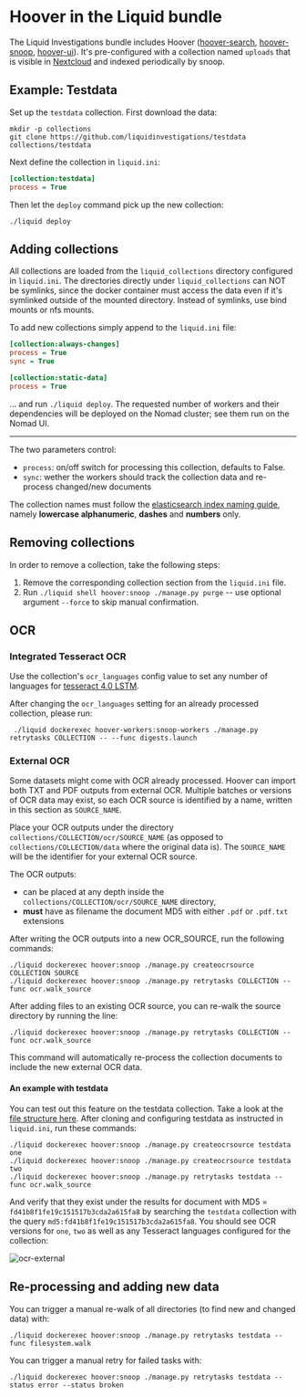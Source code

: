 # Hoover in the Liquid bundle

The Liquid Investigations bundle includes Hoover ([hoover-search][],
[hoover-snoop][], [hoover-ui][]). It's pre-configured with a collection named
`uploads` that is visible in [Nextcloud][] and indexed periodically by snoop.

[hoover-search]: https://github.com/liquidinvestigations/hoover-search
[hoover-snoop]: https://github.com/liquidinvestigations/hoover-snoop2
[hoover-ui]: https://github.com/liquidinvestigations/hoover-ui
[Nextcloud]: ./Nextcloud.md

## Example: Testdata
Set up the `testdata` collection. First download the data:

```shell
mkdir -p collections
git clone https://github.com/liquidinvestigations/testdata collections/testdata
```

Next define the collection in `liquid.ini`:

```ini
[collection:testdata]
process = True
```

Then let the `deploy` command pick up the new collection:

```shell
./liquid deploy
```

## Adding collections

All collections are loaded from the `liquid_collections` directory configured in `liquid.ini`.
The directories directly under `liquid_collections` can NOT be symlinks, since the docker container must access the data even if it's symlinked outside of the mounted directory. Instead of symlinks, use bind mounts or nfs mounts.

To add new collections simply append to the `liquid.ini` file:

```ini
[collection:always-changes]
process = True
sync = True

[collection:static-data]
process = True
```

... and run `./liquid deploy`. The requested number of workers and their dependencies will be deployed on the Nomad cluster; see them run on the Nomad UI.

---

The two parameters control:
- `process`: on/off switch for processing this collection, defaults to False.
- `sync`: wether the workers should track the collection data and re-process changed/new documents

The collection names must follow the [elasticsearch index naming guide](https://www.elastic.co/guide/en/elasticsearch/reference/6.8/indices-create-index.html#indices-create-index), namely **lowercase alphanumeric**, **dashes** and **numbers** only.


## Removing collections

In order to remove a collection, take the following steps:
1. Remove the corresponding collection section from the `liquid.ini` file.
2. Run `./liquid shell hoover:snoop ./manage.py purge` -- use optional argument `--force` to skip manual confirmation.


## OCR


### Integrated Tesseract OCR

Use the collection's `ocr_languages` config value to set any number of
languages for [tesseract 4.0
LSTM](https://tesseract-ocr.github.io/tessdoc/Data-Files#data-files-for-version-400-november-29-2016).


After changing the `ocr_languages` setting for an already processed collection, please run:

     ./liquid dockerexec hoover-workers:snoop-workers ./manage.py retrytasks COLLECTION -- --func digests.launch

### External OCR

Some datasets might come with OCR already processed. Hoover can import both TXT and PDF outputs from external OCR.
Multiple batches or versions of OCR data may exist, so each OCR source is identified by a name, written in this section as `SOURCE_NAME`.

Place your OCR outputs under the directory `collections/COLLECTION/ocr/SOURCE_NAME` (as opposed to `collections/COLLECTION/data` where the original data is).
The `SOURCE_NAME` will be the identifier for your external OCR source.

The OCR outputs:
- can be placed at any depth inside the `collections/COLLECTION/ocr/SOURCE_NAME` directory, 
- **must** have as filename the document MD5 with either `.pdf` or `.pdf.txt` extensions

After writing the OCR outputs into a new OCR_SOURCE, run the following commands:

```
./liquid dockerexec hoover:snoop ./manage.py createocrsource COLLECTION SOURCE
./liquid dockerexec hoover:snoop ./manage.py retrytasks COLLECTION --func ocr.walk_source
```

After adding files to an existing OCR source, you can re-walk the source directory by running the line:

```
./liquid dockerexec hoover:snoop ./manage.py retrytasks COLLECTION --func ocr.walk_source
```

This command will automatically re-process the collection documents to include the new external OCR data.


#### An example with testdata

You can test out this feature on the testdata collection. Take a look at the [file structure here](https://github.com/liquidinvestigations/hoover-testdata/tree/master/ocr/). After cloning and configuring testdata as instructed in `liquid.ini`, run these commands:

```
./liquid dockerexec hoover:snoop ./manage.py createocrsource testdata one
./liquid dockerexec hoover:snoop ./manage.py createocrsource testdata two
./liquid dockerexec hoover:snoop ./manage.py retrytasks testdata --func ocr.walk_source
```

And verify that they exist under the results for document with MD5 = `fd41b8f1fe19c151517b3cda2a615fa8` by searching the `testdata` collection with the query `md5:fd41b8f1fe19c151517b3cda2a615fa8`. You should see OCR versions for `one`, `two` as well as any Tesseract languages configured for the collection:

![ocr-external](https://user-images.githubusercontent.com/7493327/109505525-5b024500-7aa5-11eb-9c9b-4ce255cffea6.png)


## Re-processing and adding new data

You can trigger a manual re-walk of all directories (to find new and changed data) with:

```
./liquid dockerexec hoover:snoop ./manage.py retrytasks testdata --func filesystem.walk
```

You can trigger a manual retry for failed tasks with:

```
./liquid dockerexec hoover:snoop ./manage.py retrytasks testdata --status error --status broken
```


